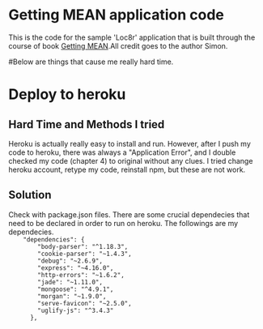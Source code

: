 # Getting MEAN application code

This is the code for the sample 'Loc8r' application that is built through the course of book [Getting MEAN](https://www.manning.com/books/getting-mean-with-mongo-express-angular-and-node).All credit goes to
the author Simon.

#Below are things that cause me really hard time.
<h1> Deploy to heroku</h1>
  <h2> Hard Time and Methods I tried </h2>
    <p> Heroku is actually really easy to install and run. However, after I push my code to heroku, there was always a "Application Error", and I double checked my code (chapter 4) to original without any clues. I
    tried change heroku account, retype my code, reinstall npm, but these are not work. </p>
  <h2>Solution </h2>
    <p> Check with package.json files. There are some crucial dependecies that need to be declared in order to
    run on heroku. The followings are my dependecies.
    <code>   
    "dependencies": {
        "body-parser": "^1.18.3",
        "cookie-parser": "~1.4.3",
        "debug": "~2.6.9",
        "express": "~4.16.0",
        "http-errors": "~1.6.2",
        "jade": "~1.11.0",
        "mongoose": "^4.9.1",
        "morgan": "~1.9.0",
        "serve-favicon": "~2.5.0",
        "uglify-js": "^3.4.3"
      },
    </code>
    </p>
